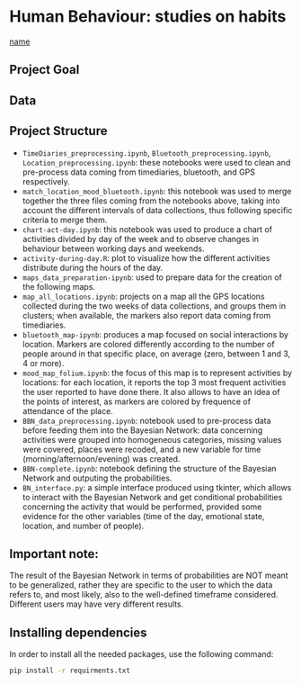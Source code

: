# Human Behaviour: studies on habits
[name](link)

## Project Goal

## Data

## Project Structure
- `TimeDiaries_preprocessing.ipynb`, `Bluetooth_preprocessing.ipynb`, `Location_preprocessing.ipynb`: these notebooks were used to clean and pre-process data coming from timediaries, bluetooth, and GPS respectively.
- `match_location_mood_bluetooth.ipynb`: this notebook was used to merge together the three files coming from the notebooks above, taking into account the different intervals of data collections, thus following specific criteria to merge them.
- `chart-act-day.ipynb`: this notebook was used to produce a chart of activities divided by day of the week and to observe changes in behaviour between working days and weekends.
- `activity-during-day.R`: plot to visualize how the different activities distribute during the hours of the day.
- `maps_data_preparation-ipynb`: used to prepare data for the creation of the following maps.
- `map_all_locations.ipynb`: projects on a map all the GPS locations collected during the two weeks of data collections, and groups them in clusters; when available, the markers also report data coming from timediaries.
- `bluetooth_map-ipynb`: produces a map focused on social interactions by location. Markers are colored differently according to the number of people around in that specific place, on average (zero, between 1 and 3, 4 or more).
- `mood_map_folium.ipynb`: the focus of this map is to represent activities by locations: for each location, it reports the top 3 most frequent activities the user reported to have done there. It also allows to have an idea of the points of interest, as markers are colored by frequence of attendance of the place.
- `BBN_data_preprocessing.ipynb`: notebook used to pre-process data before feeding them into the Bayesian Network: data concerning activities were grouped into homogeneous categories, missing values were covered, places were recoded, and a new variable for time (morning/afternoon/evening) was created.
- `BBN-complete.ipynb`: notebook defining the structure of the Bayesian Network and outputing the probabilities.
- `BN_interface.py`: a simple interface produced using tkinter, which allows to interact with the Bayesian Network and get conditional probabilities concerning the activity that would be performed, provided some evidence for the other variables (time of the day, emotional state, location, and number of people).

## Important note:
The result of the Bayesian Network in terms of probabilities are NOT meant to be generalized, rather they are specific to the user to which the data refers to, and most likely, also to the well-defined timeframe considered. Different users may have very different results. 

## Installing dependencies
In order to install all the needed packages, use the following command:
```bash
pip install -r requirments.txt
```
